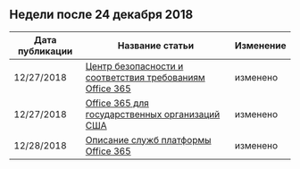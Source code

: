 <!-- This file is generated automatically each week. Changes made to this file will be overwritten.-->




## <a name="week-of-december-24-2018"></a>Недели после 24 декабря 2018


| Дата публикации |Название статьи | Изменение |
|------|------------|--------|
| 12/27/2018 | [Центр безопасности и соответствия требованиям Office 365](/Office365/ServiceDescriptions/office-365-platform-service-description/office-365-securitycompliance-center) | изменено |
| 12/27/2018 | [Office 365 для государственных организаций США](/Office365/ServiceDescriptions/office-365-platform-service-description/office-365-us-government/office-365-us-government) | изменено |
| 12/28/2018 | [Описание служб платформы Office 365](/Office365/ServiceDescriptions/office-365-platform-service-description/office-365-platform-service-description) | изменено |
